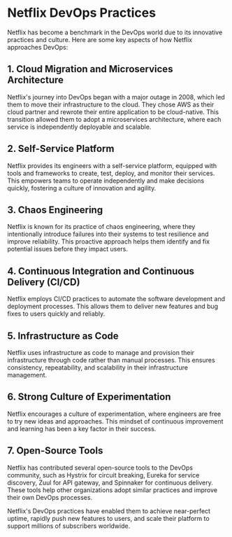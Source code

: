 # Netflix DevOps Practices

Netflix has become a benchmark in the DevOps world due to its innovative practices and culture. Here are some key aspects of how Netflix approaches DevOps:

## 1. Cloud Migration and Microservices Architecture
Netflix's journey into DevOps began with a major outage in 2008, which led them to move their infrastructure to the cloud. They chose AWS as their cloud partner and rewrote their entire application to be cloud-native. This transition allowed them to adopt a microservices architecture, where each service is independently deployable and scalable.

## 2. Self-Service Platform
Netflix provides its engineers with a self-service platform, equipped with tools and frameworks to create, test, deploy, and monitor their services. This empowers teams to operate independently and make decisions quickly, fostering a culture of innovation and agility.

## 3. Chaos Engineering
Netflix is known for its practice of chaos engineering, where they intentionally introduce failures into their systems to test resilience and improve reliability. This proactive approach helps them identify and fix potential issues before they impact users.

## 4. Continuous Integration and Continuous Delivery (CI/CD)
Netflix employs CI/CD practices to automate the software development and deployment processes. This allows them to deliver new features and bug fixes to users quickly and reliably.

## 5. Infrastructure as Code
Netflix uses infrastructure as code to manage and provision their infrastructure through code rather than manual processes. This ensures consistency, repeatability, and scalability in their infrastructure management.

## 6. Strong Culture of Experimentation
Netflix encourages a culture of experimentation, where engineers are free to try new ideas and approaches. This mindset of continuous improvement and learning has been a key factor in their success.

## 7. Open-Source Tools
Netflix has contributed several open-source tools to the DevOps community, such as Hystrix for circuit breaking, Eureka for service discovery, Zuul for API gateway, and Spinnaker for continuous delivery. These tools help other organizations adopt similar practices and improve their own DevOps processes.

Netflix's DevOps practices have enabled them to achieve near-perfect uptime, rapidly push new features to users, and scale their platform to support millions of subscribers worldwide.
